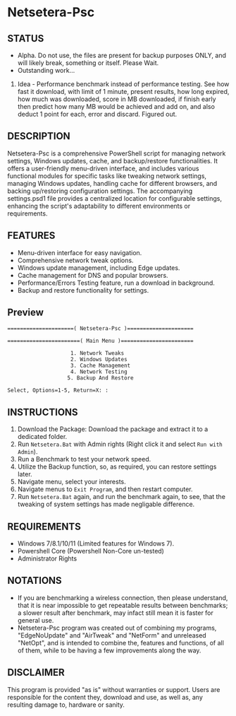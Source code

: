 # Netsetera-Psc
## STATUS
- Alpha. Do not use, the files are present for backup purposes ONLY, and will likely break, something or itself. Please Wait.
- Outstanding work...
1. Idea - Performance benchmark instead of performance testing. See how fast it download, with limit of 1 minute, present results, how long expired, how much was downloaded, score in MB downloaded, if finish early then predict how many MB would be achieved and add on, and also deduct 1 point for each, error and discard. Figured out.

## DESCRIPTION
Netsetera-Psc is a comprehensive PowerShell script for managing network settings, Windows updates, cache, and backup/restore functionalities. It offers a user-friendly menu-driven interface, and includes various functional modules for specific tasks like tweaking network settings, managing Windows updates, handling cache for different browsers, and backing up/restoring configuration settings. The accompanying settings.psd1 file provides a centralized location for configurable settings, enhancing the script's adaptability to different environments or requirements.

## FEATURES
- Menu-driven interface for easy navigation.
- Comprehensive network tweak options.
- Windows update management, including Edge updates.
- Cache management for DNS and popular browsers.
- Performance/Errors Testing feature, run a download in background.
- Backup and restore functionality for settings.

## Preview
```
=====================( Netsetera-Psc )=====================

=======================( Main Menu )=======================

                    1. Network Tweaks
                    2. Windows Updates
                    3. Cache Management
                    4. Network Testing
                   5. Backup And Restore

Select, Options=1-5, Return=X: :

```

## INSTRUCTIONS
1) Download the Package: Download the package and extract it to a dedicated folder.
2) Run `Netsetera.Bat` with Admin rights (Right click it and select `Run with Admin`).
3) Run a Benchmark to test your network speed.
4) Utilize the Backup function, so, as required, you can restore settings later.
5) Navigate menu, select your interests.
6) Navigate menus to `Exit Program`, and then restart computer.
7) Run `Netsetera.Bat` again, and run the benchmark again, to see, that the tweaking of system settings has made negligable difference.

## REQUIREMENTS
- Windows 7/8.1/10/11 (Limited features for Windows 7).
- Powershell Core (Powershell Non-Core un-tested)
- Administrator Rights

## NOTATIONS
- If you are benchmarking a wireless connection, then please understand, that it is near impossible to get repeatable results between benchmarks; a slower result after benchmark, may infact still mean it is faster for general use.
- Netsetera-Psc program was created out of combining my programs, "EdgeNoUpdate" and "AirTweak" and "NetForm" and unreleased "NetOpt", and is intended to combine the, features and functions, of all of them, while to be having a few improvements along the way.

## DISCLAIMER
This program is provided "as is" without warranties or support. Users are responsible for the content they, download and use, as well as, any resulting damage to, hardware or sanity.
